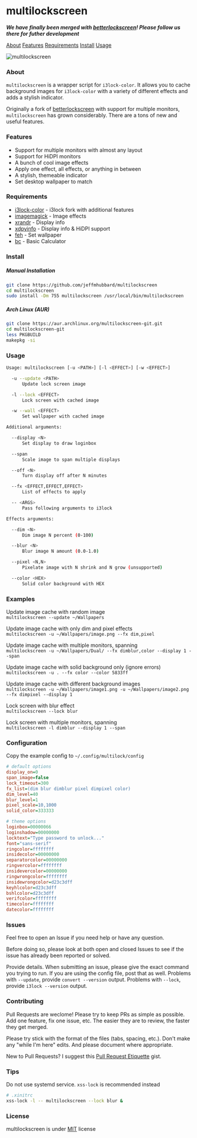 ﻿# multilockscreen
  
***We have finally been merged with [betterlockscreen](https://github.com/pavanjadhaw/betterlockscreen)! Please follow us there for futher development***
  
[About](#about) [Features](#features) [Requirements](#requirements) [Install](#install) [Usage](#usage)
  
![multilockscreen](https://camo.githubusercontent.com/bd90f582f8fea8467dc59b8b9c5f154aa1dff00f/68747470733a2f2f692e696d6775722e636f6d2f4a5a6139644c432e706e67)
  
### About
`multilockscreen` is a wrapper script for `i3lock-color`. It allows you to cache background images for `i3lock-color` with a variety of different effects and adds a stylish indicator.
  
Originally a fork of [betterlockscreen](https://github.com/pavanjadhaw/betterlockscreen) with support for multiple monitors, `multilockscreen` has grown considerably. There are a tons of new and useful features.
  
### Features
- Support for multiple monitors with almost any layout
- Support for HiDPI monitors
- A bunch of cool image effects
- Apply one effect, all effects, or anything in between
- A stylish, themeable indicator
- Set desktop wallpaper to match
  
### Requirements
- [i3lock-color](https://github.com/PandorasFox/i3lock-color) - i3lock fork with additional features  
- [imagemagick](https://www.imagemagick.org/) - Image effects  
- [xrandr](https://www.x.org/) - Display info  
- [xdpyinfo](https://www.x.org/) - Display info & HiDPI support
- [feh](https://feh.finalrewind.org/) - Set wallpaper  
- [bc](http://ftp.gnu.org/gnu/bc/) - Basic Calculator
  
### Install
##### Manual Installation
```bash
git clone https://github.com/jeffmhubbard/multilockscreen
cd multilockscreen
sudo install -Dm 755 multilockscreen /usr/local/bin/multilockscreen
```
##### Arch Linux (AUR)
```bash
git clone https://aur.archlinux.org/multilockscreen-git.git
cd multilockscreen-git
less PKGBUILD
makepkg -si
```
  
### Usage
```bash
Usage: multilockscreen [-u <PATH>] [-l <EFFECT>] [-w <EFFECT>]

  -u --update <PATH>
      Update lock screen image

  -l --lock <EFFECT>
      Lock screen with cached image

  -w --wall <EFFECT>
      Set wallpaper with cached image

Additional arguments:

  --display <N>
      Set display to draw loginbox

  --span
      Scale image to span multiple displays

  --off <N>
      Turn display off after N minutes

  --fx <EFFECT,EFFECT,EFFECT>
      List of effects to apply

  -- <ARGS>
      Pass following arguments to i3lock

Effects arguments:

  --dim <N>
      Dim image N percent (0-100)

  --blur <N>
      Blur image N amount (0.0-1.0)

  --pixel <N,N>
      Pixelate image with N shrink and N grow (unsupported)

  --color <HEX>
      Solid color background with HEX
```
  
### Examples
Update image cache with random image  
`multilockscreen --update ~/Wallpapers`  

Update image cache with only dim and pixel effects  
`multilockscreen -u ~/Wallpapers/image.png --fx dim,pixel`  

Update image cache with multiple monitors, spanning  
`multilockscreen -u ~/Wallpapers/Dual/ --fx dimblur,color --display 1 --span`  

Update image cache with solid background only (ignore errors)  
`multilockscreen -u . --fx color --color 5833ff`  

Update image cache with different background images  
`multilockscreen -u ~/Wallpapers/image1.png -u ~/Wallpapers/image2.png --fx dimpixel --display 1`  

Lock screen with blur effect  
`multilockscreen --lock blur`  

Lock screen with multiple monitors, spanning  
`multilockscreen -l dimblur --display 1 --span`  
  
### Configuration
Copy the example config to `~/.config/multilock/config`  
```ini
# default options
display_on=0
span_image=false
lock_timeout=300
fx_list=(dim blur dimblur pixel dimpixel color)
dim_level=40
blur_level=1
pixel_scale=10,1000
solid_color=333333

# theme options
loginbox=00000066
loginshadow=00000000
locktext="Type password to unlock..."
font="sans-serif"
ringcolor=ffffffff
insidecolor=00000000
separatorcolor=00000000
ringvercolor=ffffffff
insidevercolor=00000000
ringwrongcolor=ffffffff
insidewrongcolor=d23c3dff
keyhlcolor=d23c3dff
bshlcolor=d23c3dff
verifcolor=ffffffff
timecolor=ffffffff
datecolor=ffffffff
```
  
### Issues
Feel free to open an Issue if you need help or have any question.

Before doing so, please look at both open and closed Issues to see if the issue has already been reported or solved.

Provide details. When submitting an issue, please give the exact command you trying to run. If you are using the config file, post that as well. Problems with `--update`, provide `convert --version` output. Problems with `--lock`, provide `i3lock --version` output.
  
### Contributing
Pull Requests are weclome! Please try to keep PRs as simple as possible. Add one feature, fix one issue, etc. The easier they are to review, the faster they get merged.

Please try stick with the format of the files (tabs, spacing, etc.). Don't make any "while I'm here" edits. And please document where appropriate.

New to Pull Requests? I suggest this [Pull Request Etiquette](https://gist.github.com/mikepea/863f63d6e37281e329f8) gist.
  
### Tips
Do not use systemd service. `xss-lock` is recommended instead  
```bash
# .xinitrc
xss-lock -l -- multilockscreen --lock blur &
```
  
### License
multilockscreen is under [MIT](https://github.com/jeffmhubbard/multilockscreen/blob/multi-monitor/LICENSE) license
